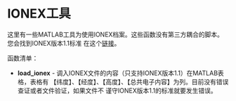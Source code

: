 # IONEX工具
这里有一些MATLAB工具为使用IONEX档案。这些函数没有第三方耦合的脚本。您会找到IONEX版本1.1标准
在这个[链接](http://ftp.aiub.unibe.ch/ionex/draft/ionex11.pdf)。

函数清单：
* **load_ionex** - 调入IONEX文件的内容（只支持IONEX版本1.1）在MATLAB表格，表格有
  【纬度】、【经度】、【高度】、【总共电子内容】为列。目前没有错误查证或者文件验证，如果文件不
  谨守IONEX版本1.1的标准就要发生错误。

